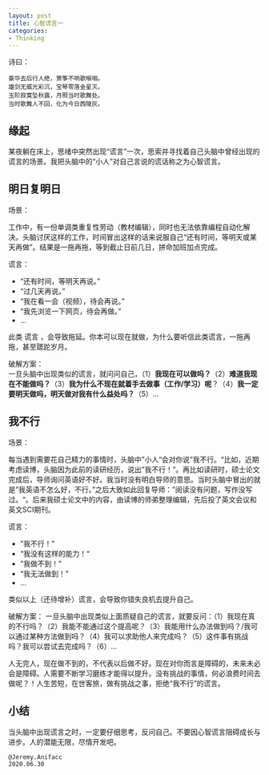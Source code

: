 ```yaml
---
layout: post
title: 心智谎言一
categories:
- Thinking
---
```

诗曰：

```
豪华去后行人绝，箫筝不响歌喉咽。  
雄剑无威光彩沉，宝琴零落金星灭。  
玉阶寂寞坠秋露，月照当时歌舞处。  
当时歌舞人不回，化为今日西陵灰。  
```

## 缘起

某夜躺在床上，思绪中突然出现“谎言”一次，思索并寻找着自己头脑中曾经出现的谎言的场景。我把头脑中的“小人”对自己言说的谎话称之为心智谎言。

## 明日复明日

场景：

工作中，有一份单调类重复性劳动（教材编辑），同时也无法依靠编程自动化解决。头脑讨厌这样的工作，时间冒出这样的话来说服自己“还有时间，等明天或某天再做”。结果是一拖再拖，等到截止日前几日，拼命加班加点完成。

谎言：

- “还有时间，等明天再说。”
- “过几天再说。”
- “我在看一会（视频），待会再说。”
- “我先浏览一下网页，待会再做。”
- ...

此类 谎言 ，会导致拖延。你本可以现在就做，为什么要听信此类谎言，一拖再拖，甚至蹉跎岁月。

破解方案：  
一旦头脑中出现类似的谎言，就问问自己，（1）**我现在可以做吗？**（2）**难道我现在不能做吗？**（3）**我为什么不现在就着手去做事（工作/学习）呢**？（4）**我一定要明天做吗，明天做对我有什么益处吗？**（5）...

## 我不行

场景：

每当遇到需要花自己精力的事情时，头脑中”小人“会对你说”我不行。“比如，近期考虑读博，头脑因为此前的读研经历，说出”我不行！”。再比如读研时，硕士论文完成后，导师询问英语好不好。我当时没有明白导师的意思。当时头脑中冒出的就是”我英语不怎么好，不行。”之后大致如此回复导师：”阅读没有问题，写作没写过。“。后来我硕士论文中的内容，由读博的师弟整理编辑，先后投了英文会议和英文SCI期刊。

谎言：

- ”我不行！”
- “我没有这样的能力！“
- ”我做不到！”
- “我无法做到！”
- ...

类似以上（还待增补）谎言，会导致你错失良机去提升自己。

破解方案： 
一旦头脑中出现类似上面质疑自己的谎言，就要反问：（1）我现在真的不行吗？（2）我能不能通过这个提高呢？（3）我能用什么办法做到吗？/我可以通过某种方法做到吗？（4）我可以求助他人来完成吗？（5）这件事有挑战吗？我可以尝试去完成吗？（6）...

人无完人，现在做不到的，不代表以后做不好。现在对你而言是障碍的，未来未必会是障碍。人需要不断学习磨练才能得以提升。没有挑战的事情，何必浪费时间去做呢？！人生苦短，在世客旅，做有挑战之事，拒绝“我不行”的谎言。

## 小结

当头脑中出现谎言之时，一定要仔细思考，反问自己。不要因心智谎言阻碍成长与进步。人的潜能无限，尽情开发吧。

```
@Jeremy.Anifacc
2020.06.30
```